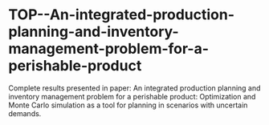 # TOP--An-integrated-production-planning-and-inventory-management-problem-for-a-perishable-product
Complete results presented in paper: An integrated production planning and inventory management problem for a perishable product: Optimization and Monte Carlo simulation as a tool for planning in scenarios with uncertain demands.
